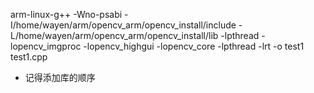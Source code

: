 arm-linux-g++ -Wno-psabi -I/home/wayen/arm/opencv_arm/opencv_install/include -L/home/wayen/arm/opencv_arm/opencv_install/lib -lpthread -lopencv_imgproc -lopencv_highgui -lopencv_core -lpthread -lrt -o test1 test1.cpp

* 记得添加库的顺序